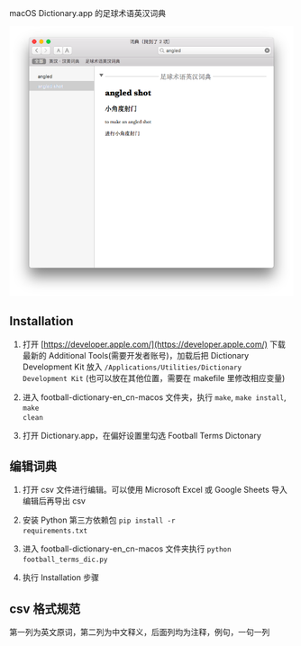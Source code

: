 macOS Dictionary.app 的足球术语英汉词典

![image](example.png)

## Installation

1. 打开 [https://developer.apple.com/](https://developer.apple.com/) 下载最新的 Additional Tools(需要开发者账号)，加载后把 Dictionary Development Kit 放入 <code>/Applications/Utilities/Dictionary Development Kit</code> (也可以放在其他位置，需要在 makefile 里修改相应变量)

2. 进入 football-dictionary-en_cn-macos 文件夹，执行 <code>make</code>, <code>make install</code>, <code>make clean</code>

3. 打开 Dictionary.app，在偏好设置里勾选 Football Terms Dictonary

## 编辑词典

1. 打开 csv 文件进行编辑。可以使用 Microsoft Excel 或 Google Sheets 导入编辑后再导出 csv

2. 安装 Python 第三方依赖包 <code>pip install -r requirements.txt</code>

3. 进入 football-dictionary-en_cn-macos 文件夹执行 <code>python football_terms_dic.py</code>

4. 执行 Installation 步骤

## csv 格式规范

第一列为英文原词，第二列为中文释义，后面列均为注释，例句，一句一列